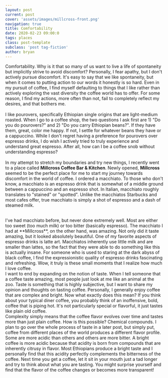 ```yaml
---
layout: post
current: post
cover: 'assets/images/millcross-front.png'
navigation: true
title: Comfortability
date: 2020-02-23 09:00:0
tags: places
class: post-template
subclass: 'post tag-fiction'
author: bryan
---
```

Comfortability. Why is it that so many of us want to live a life of spontaneity but implicitly strive to avoid discomfort? Personally, I fear apathy, but I don't actively pursue discomfort. It's easy to say that we like spontaneity, but when it comes to putting action to our words it honestly is so hard. Even in my pursuit of coffee, I find myself defaulting to things that I like rather than actively exploring the vast diversity the coffee world has to offer. For some reason, I find my actions, more often than not, fail to completely reflect my desires, and that bothers me.
<br/>  
I like pourovers, specifically Ethiopian single origins that are light-medium roasted. When I go to a coffee shop, the two questions I ask first are 1) "Do you do pourovers?" and 2) "Do you carry Ethiopian beans?". If they have them, great, color me happy. If not, I settle for whatever beans they have or a cappuccino. While I don't regret having a preference for pourovers over espresso drinks, I do wish I actively tried to truly experience and understand great espresso. After all, how can I be a coffee snob without understanding espresso?
<br/>  
In my attempt to stretch my boundaries and try new things, I recently went to a place called **Millcross Coffee Bar & Kitchen**. Newly opened, **Millcross** seemed to be the perfect place for me to start my journey towards discomfort in the world of coffee. I ordered a macchiato. To those who don't know, a macchiato is an espresso drink that is somewhat of a middle ground between a cappuccino and an espresso shot. In Italian, macchiato roughly translates to "stained" or "spotted". Unlike the macchiatos Starbucks and most cafes offer, true macchiato is simply a shot of espresso and a dash of steamed milk.
<!-- <br/>  
![image](/assets/images/millcross-macchiato.jpg){:class="imglit"} -->
<br/>  
I've had macchiato before, but never done extremely well. Most are either too sweet (too much milk) or too bitter (basically espresso). The macchiato I had at **Millcross**, on the other hand, was amazing. Not only did it taste amazing, but it looked absolutely beautiful. One of my favorite aspects of espresso drinks is latte art. Macchiatos inherently use little milk and are smaller than lattes, so the fact that they were able to do something like this is actually insane. For someone who is used to staring at the dark abyss of black coffee, I find the expressionistic quality of espresso drinks fascinating and refreshing. Wow, it truly is these small moments that I realize how much I love coffee. 
<br/>  
I want to end by expanding on the notion of taste. When I tell someone that a coffee taste amazing, most people just look at me like an animal at the zoo. Taste is something that is highly subjective, but I want to share my opinion and thoughts on tasting coffee. Personally, I generally enjoy coffee that are complex and bright. Now what exactly does this mean? If you think about your typical diner coffee, you probably think of an inoffensive, bold, coffee that is piping hot. It's not particularly special or flavorful, it just tastes like plain old coffee. 
<br/>  
Complexity simply means that the coffee flavor evolves over time and tastes more than just plain coffee. How is this possible? Chemical compounds. I plan to go over the whole process of taste in a later post, but simply put, coffee from different places of the world produces a different flavor profile. Some are more acidic than others and others are more bitter. A bright coffee is more acidic because that acidity is born from compounds that are inherently citrusy in flavor. Most Ethiopians produce a bright taste and I personally find that this acidity perfectly complements the bitterness of the coffee. Next time you get a coffee, let it sit in your mouth just a tad longer and try to think about what you are tasting. You might surprise yourself and find that the flavor of the coffee changes or becomes more transparent!